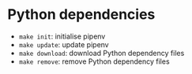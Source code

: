 # Python dependencies

- `make init`: initialise pipenv
- `make update`: update pipenv
- `make download`: download Python dependency files
- `make remove`: remove Python dependency files
